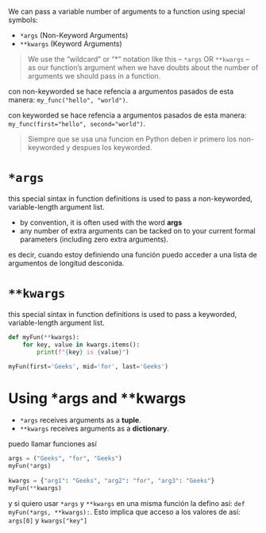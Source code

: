 We can pass a variable number of arguments to a function using special symbols:

* `*args` (Non-Keyword Arguments)
* `**kwargs` (Keyword Arguments)

> We use the “wildcard” or “*” notation like this – `*args` OR `**kwargs` – as our function’s argument when we have doubts about the number of arguments we should pass in a function.

con non-keyworded se hace refencia a argumentos pasados de esta manera: `my_func("hello", "world")`.

con keyworded se hace refencia a argumentos pasados de esta manera: `my_func(first="hello", second="world")`.

> Siempre que se usa una funcion en Python deben ir primero los non-keyworded y despues los keyworded.

# `*args`

this special sintax in function definitions is used to pass a non-keyworded, variable-length argument list. 

* by convention, it is often used with the word **args**
* any number of extra arguments can be tacked on to your current formal parameters (including zero extra arguments).

es decir, cuando estoy definiendo una función puedo acceder a una lista de argumentos de longitud desconida.


# `**kwargs`

this special sintax in function definitions is used to pass a keyworded, variable-length argument list.

````py
def myFun(**kwargs):
    for key, value in kwargs.items():
        print(f"{key} is {value}")

myFun(first='Geeks', mid='for', last='Geeks')
````


# Using *args and **kwargs

* `*args` receives arguments as a **tuple**.
* `**kwargs` receives arguments as a **dictionary**.

puedo llamar funciones así 

```py
args = ("Geeks", "for", "Geeks")
myFun(*args)
 
kwargs = {"arg1": "Geeks", "arg2": "for", "arg3": "Geeks"}
myFun(**kwargs)
```

y si quiero usar `*args` y `**kwargs` en una misma función la defino así:  `def myFun(*args, **kwargs):`. Esto implica que acceso a los valores de así: `args[0]` y `kwargs["key"]`

